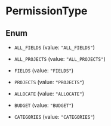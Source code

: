 
# PermissionType

## Enum


* `ALL_FIELDS` (value: `"ALL_FIELDS"`)

* `ALL_PROJECTS` (value: `"ALL_PROJECTS"`)

* `FIELDS` (value: `"FIELDS"`)

* `PROJECTS` (value: `"PROJECTS"`)

* `ALLOCATE` (value: `"ALLOCATE"`)

* `BUDGET` (value: `"BUDGET"`)

* `CATEGORIES` (value: `"CATEGORIES"`)



